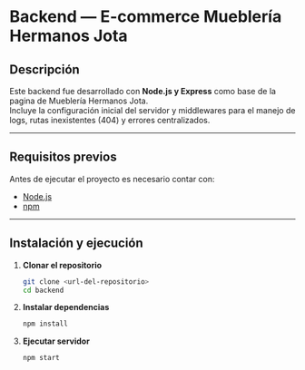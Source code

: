 # Backend — E-commerce Mueblería Hermanos Jota

## Descripción
Este backend fue desarrollado con **Node.js y Express** como base de la pagina de Mueblería Hermanos Jota.  
Incluye la configuración inicial del servidor y middlewares para el manejo de logs, rutas inexistentes (404) y errores centralizados.  

---

## Requisitos previos
Antes de ejecutar el proyecto es necesario contar con:
- [Node.js](https://nodejs.org/)
- [npm](https://www.npmjs.com/)

---

## Instalación y ejecución

1. **Clonar el repositorio**
   ```bash
   git clone <url-del-repositorio>
   cd backend
   ```

2.  **Instalar dependencias**
    ```bash
    npm install
    ```

3. **Ejecutar servidor**
    ```bash
    npm start
    ```